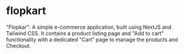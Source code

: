 # flopkart
"Flopkar": A simple e-commerce application, built using NextJS and Tailwind CSS. It contains a product listing page and "Add to cart" functionality with a dedicated "Cart" page to manage the products and Checkout.
